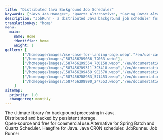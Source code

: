 ```yaml
---
title: "Distributed Java Background Job Scheduler"
keywords: ["Java Job Manager", "Quartz Alternative", "Spring Batch Alternative", "Distributed Java Job Processing", "Background Job Scheduling", "java scheduler", "java cron", "job runner", "jobrunner"]
description: "JobRunr · a distributed Java background job scheduler for your microservice architecture"
translationKey: "home"
menu: 
  main: 
    name: Home
    identifier: home
    weight: 1
gallery: [
        ["/homepage/images/use-case-for-landing-page.webp","/en/use-case/jobrunr-pro-decathlon/", "Inventory management use case"], 
        ["/homepage/images/1587456209086_72063.webp"],
        ["/homepage/images/1587456209554_760158.webp","/en/documentation/background-methods/dashboard/", "An overview of all jobs"], 
        ["/homepage/images/1587456209311_393418.webp","/en/documentation/background-methods/dashboard/", "A succeeded job"], 
        ["/homepage/images/1587456209459_902570.webp","/en/documentation/background-methods/dashboard/", "A failed job"], 
        ["/homepage/images/1587456208983_571453.webp","/en/documentation/background-methods/dashboard/", "Recurring jobs overview"], 
        ["/homepage/images/1587456208990_247553.webp","/en/documentation/background-methods/dashboard/", "Background job servers overview"], 
    ]
sitemap:
  priority: 1.0
  changeFreq: monthly
---
```

The ultimate library for background processing in Java.<br/>
Distributed and backed by persistent storage.  
Open-source and free for commercial use.<span class="sub-title">Alternative for Spring Batch and Quartz Scheduler. Hangfire for Java. Java CRON scheduler. JobRunner. Job Runner</span>

[//]: <> (To change any of the blocks on the homepage, go to https://github.com/jobrunr/website/tree/master/content/en/homepage)